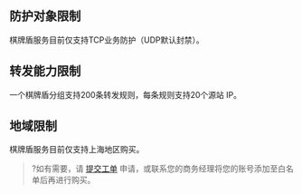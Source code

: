 ## 防护对象限制
棋牌盾服务目前仅支持TCP业务防护（UDP默认封禁）。

## 转发能力限制
一个棋牌盾分组支持200条转发规则，每条规则支持20个源站 IP。

## 地域限制
棋牌盾服务目前仅支持上海地区购买。

> ?如有需要，请 [提交工单](https://console.cloud.tencent.com/workorder/category) 申请，或联系您的商务经理将您的账号添加至白名单后再进行购买。

